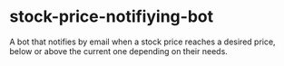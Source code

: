 # stock-price-notifiying-bot
A bot that notifies by email when a stock price reaches a desired price, below or above the current one depending on their needs.
